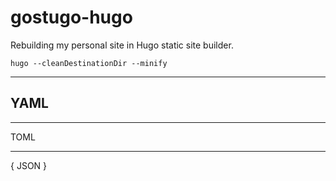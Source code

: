 # gostugo-hugo
Rebuilding my personal site in Hugo static site builder.

```
hugo --cleanDestinationDir --minify
```

---
YAML
---

***
TOML
***

{
    JSON
}